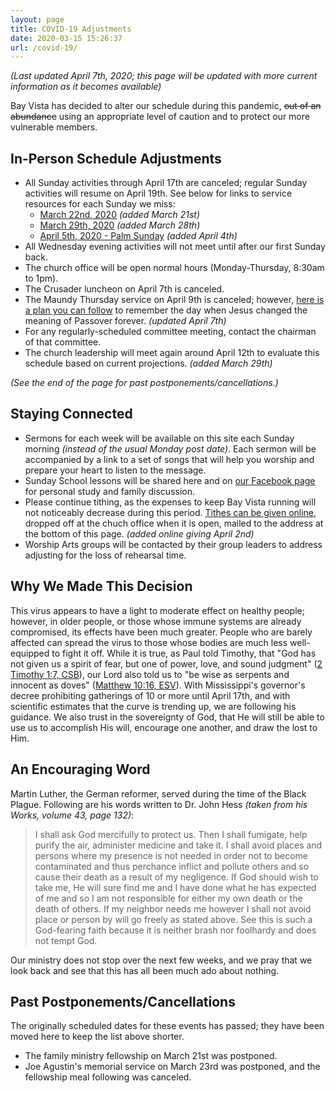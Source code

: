 ```yaml
---
layout: page
title: COVID-19 Adjustments
date: 2020-03-15 15:26:37
url: /covid-19/
---
```

_(Last updated April 7th, 2020; this page will be updated with more current information as it becomes available)_

Bay Vista has decided to alter our schedule during this pandemic, ~~out of an abundance~~ using an appropriate level of caution and to protect our more vulnerable members.

## In-Person Schedule Adjustments

- All Sunday activities through April 17th are canceled; regular Sunday activities will resume on April 19th. See below for links to service resources for each Sunday we miss:
    - [March 22nd, 2020](/covid-19/march-22-2020/) _(added March 21st)_
    - [March 29th, 2020](/covid-19/march-29-2020/) _(added March 28th)_
    - [April 5th, 2020 - Palm Sunday](/covid-19/april-5-2020/) _(added April 4th)_
- All Wednesday evening activities will not meet until after our first Sunday back.
- The church office will be open normal hours (Monday-Thursday, 8:30am to 1pm).
- The Crusader luncheon on April 7th is canceled.
- The Maundy Thursday service on April 9th is canceled; however, [here is a plan you can follow](/covid-19/april-9-2020/) to remember the day when Jesus changed the meaning of Passover forever. _(updated April 7th)_
- For any regularly-scheduled committee meeting, contact the chairman of that committee.
- The church leadership will meet again around April 12th to evaluate this schedule based on current projections. _(added March 29th)_

_(See the end of the page for past postponements/cancellations.)_

## Staying Connected

- Sermons for each week will be available on this site each Sunday morning _(instead of the usual Monday post date)_. Each sermon will be accompanied by a link to a set of songs that will help you worship and prepare your heart to listen to the message.
- Sunday School lessons will be shared here and on [our Facebook page](https://www.facebook.com/groups/68059906209/) for personal study and family discussion.
- Please continue tithing, as the expenses to keep Bay Vista running will not noticeably decrease during this period. [Tithes can be given online](/giving/), dropped off at the chuch office when it is open, mailed to the address at the bottom of this page. _(added online giving April 2nd)_
- Worship Arts groups will be contacted by their group leaders to address adjusting for the loss of rehearsal time.

## Why We Made This Decision

This virus appears to have a light to moderate effect on healthy people; however, in older people, or those whose immune systems are already compromised, its effects have been much greater. People who are barely affected can spread the virus to those whose bodies are much less well-equipped to fight it off. While it is true, as Paul told Timothy, that "God has not given us a spirit of fear, but one of power, love, and sound judgment" ([2 Timothy 1:7, CSB][2ti1-7]), our Lord also told us to "be wise as serpents and innocent as doves" ([Matthew 10:16, ESV][ma10-16]). With Mississippi's governor's decree prohibiting gatherings of 10 or more until April 17th, and with scientific estimates that the curve is trending up, we are following his guidance. We also trust in the sovereignty of God, that He will still be able to use us to accomplish His will, encourage one another, and draw the lost to Him.

## An Encouraging Word

Martin Luther, the German reformer, served during the time of the Black Plague. Following are his words written to Dr. John Hess _(taken from his Works, volume 43, page 132)_:

> I shall ask God mercifully to protect us. Then I shall fumigate, help purify the air, administer medicine and take it. I shall avoid places and persons where my presence is not needed in order not to become contaminated and thus perchance inflict and pollute others and so cause their death as a result of my negligence. If God should wish to take me, He will sure find me and I have done what he has expected of me and so I am not responsible for either my own death or the death of others. If my neighbor needs me however I shall not avoid place or person by will go freely as stated above. See this is such a God-fearing faith because it is neither brash nor foolhardy and does not tempt God.

Our ministry does not stop over the next few weeks, and we pray that we look back and see that this has all been much ado about nothing.

## Past Postponements/Cancellations

The originally scheduled dates for these events has passed; they have been moved here to keep the list above shorter.

- The family ministry fellowship on March 21st was postponed.
- Joe Agustin's memorial service on March 23rd was postponed, and the fellowship meal following was canceled.


[2ti1-7]: https://www.biblegateway.com/passage/?search=2+Timothy+1%3A7&version=CSB
[ma10-16]: https://www.biblegateway.com/passage/?search=Matthew+10%3A16&version=ESV
